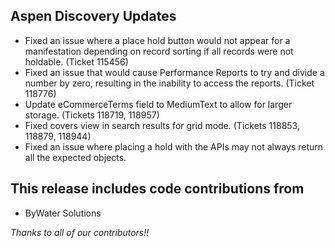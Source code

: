 ## Aspen Discovery Updates
- Fixed an issue where a place hold button would not appear for a manifestation depending on record sorting if all records were not holdable. (Ticket 115456)
- Fixed an issue that would cause Performance Reports to try and divide a number by zero, resulting in the inability to access the reports. (Ticket 118776)
- Update eCommerceTerms field to MediumText to allow for larger storage. (Tickets 118719, 118957)
- Fixed covers view in search results for grid mode. (Tickets 118853, 118879, 118944)
- Fixed an issue where placing a hold with the APIs may not always return all the expected objects.
  
## This release includes code contributions from
- ByWater Solutions

_Thanks to all of our contributors!!_
